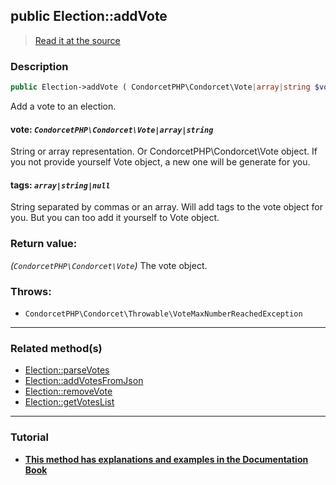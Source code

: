 ## public Election::addVote

> [Read it at the source](https://github.com/julien-boudry/Condorcet/blob/master/src/ElectionProcess/VotesProcess.php#L157)

### Description    

```php
public Election->addVote ( CondorcetPHP\Condorcet\Vote|array|string $vote [, array|string|null $tags = null] ): CondorcetPHP\Condorcet\Vote
```

Add a vote to an election.
    

#### **vote:** *```CondorcetPHP\Condorcet\Vote|array|string```*   
String or array representation. Or CondorcetPHP\Condorcet\Vote object. If you not provide yourself Vote object, a new one will be generate for you.    


#### **tags:** *```array|string|null```*   
String separated by commas or an array. Will add tags to the vote object for you. But you can too add it yourself to Vote object.    


### Return value:   

*(```CondorcetPHP\Condorcet\Vote```)* The vote object.



### Throws:   

* ```CondorcetPHP\Condorcet\Throwable\VoteMaxNumberReachedException```

---------------------------------------

### Related method(s)      

* [Election::parseVotes](/Docs/ApiReferences/Election%20Class/public%20Election--parseVotes.md)    
* [Election::addVotesFromJson](/Docs/ApiReferences/Election%20Class/public%20Election--addVotesFromJson.md)    
* [Election::removeVote](/Docs/ApiReferences/Election%20Class/public%20Election--removeVote.md)    
* [Election::getVotesList](/Docs/ApiReferences/Election%20Class/public%20Election--getVotesList.md)    

---------------------------------------

### Tutorial

* **[This method has explanations and examples in the Documentation Book](https://www.condorcet.io#/3.AsPhpLibrary/5.Votes/1.AddVotes)**    
